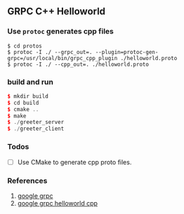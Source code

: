 ## GRPC C++ Helloworld

### Use `protoc` generates cpp files

```shell script
$ cd protos
$ protoc -I ./ --grpc_out=. --plugin=protoc-gen-grpc=/usr/local/bin/grpc_cpp_plugin ./helloworld.proto
$ protoc -I ./ --cpp_out=. ./helloworld.proto
```

### build and run

```c++
$ mkdir build
$ cd build
$ cmake ..
$ make
$ ./greeter_server
$ ./greeter_client
```

### Todos

- [ ] Use CMake to generate cpp proto files.

### References
1. [google grpc](https://github.com/grpc/grpc)
2. [google grpc helloworld cpp](https://github.com/IvanSafonov/grpc-cmake-example)
